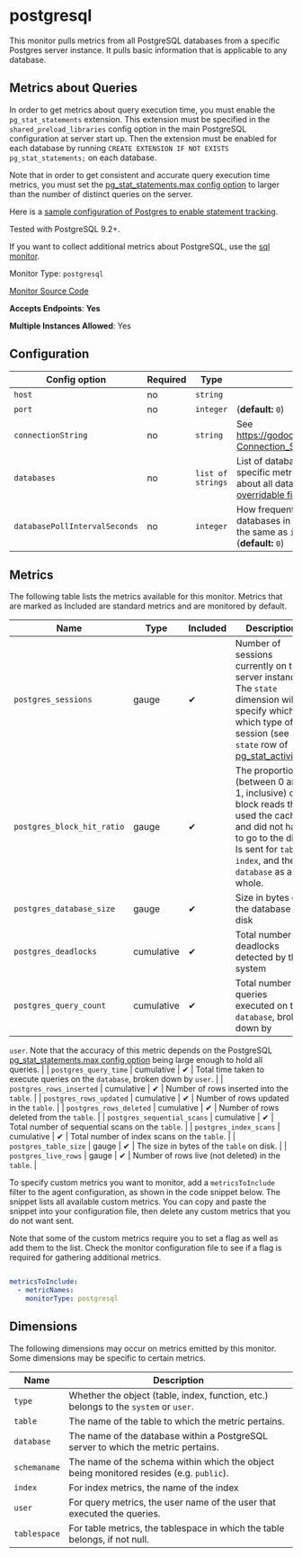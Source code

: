 <!--- GENERATED BY gomplate from scripts/docs/monitor-page.md.tmpl --->

# postgresql

This monitor pulls metrics from all PostgreSQL databases from a specific
Postgres server instance.  It pulls basic information that is applicable
to any database.

## Metrics about Queries

In order to get metrics about query execution time, you must enable the
`pg_stat_statements` extension.  This extension must be specified in the
`shared_preload_libraries` config option in the main PostgreSQL
configuration at server start up.  Then the extension must be enabled for
each database by running `CREATE EXTENSION IF NOT EXISTS
pg_stat_statements;` on each database.

Note that in order to get consistent and accurate query execution time
metrics, you must set the [pg_stat_statements.max config
option](https://www.postgresql.org/docs/9.3/pgstatstatements.html#AEN160631)
to larger than the number of distinct queries on the server.

Here is a [sample configuration of Postgres to enable statement tracking](https://www.postgresql.org/docs/9.3/pgstatstatements.html#AEN160631).

Tested with PostgreSQL 9.2+.

If you want to collect additional metrics about PostgreSQL, use the [sql monitor](./sql.md).


Monitor Type: `postgresql`

[Monitor Source Code](https://github.com/signalfx/signalfx-agent/tree/master/internal/monitors/postgresql)

**Accepts Endpoints**: **Yes**

**Multiple Instances Allowed**: Yes

## Configuration

| Config option | Required | Type | Description |
| --- | --- | --- | --- |
| `host` | no | `string` |  |
| `port` | no | `integer` |  (**default:** `0`) |
| `connectionString` | no | `string` | See https://godoc.org/github.com/lib/pq#hdr-Connection_String_Parameters. |
| `databases` | no | `list of strings` | List of databases to send database-specific metrics about.  If omitted, metrics about all databases will be sent.  This is an [overridable filter](https://github.com/signalfx/signalfx-agent/blob/master/docs/filtering.md#overridable-filters). (**default:** `[*]`) |
| `databasePollIntervalSeconds` | no | `integer` | How frequently to poll for new/deleted databases in the DB server. Defaults to the same as `intervalSeconds` if not set. (**default:** `0`) |




## Metrics

The following table lists the metrics available for this monitor. Metrics that are marked as Included are standard metrics and are monitored by default.

| Name | Type | Included | Description |
| ---  | ---  | ---    | ---         |
| `postgres_sessions` | gauge | ✔ | Number of sessions currently on the server instance.  The `state` dimension will specify which which type of session (see `state` row of [pg_stat_activity](https://www.postgresql.org/docs/9.2/monitoring-stats.html#PG-STAT-ACTIVITY-VIEW)). |
| `postgres_block_hit_ratio` | gauge | ✔ | The proportion (between 0 and 1, inclusive) of block reads that used the cache and did not have to go to the disk.  Is sent for `table`, `index`, and the `database` as a whole. |
| `postgres_database_size` | gauge | ✔ | Size in bytes of the database on disk |
| `postgres_deadlocks` | cumulative | ✔ | Total number of deadlocks detected by the system |
| `postgres_query_count` | cumulative | ✔ | Total number of queries executed on the `database`, broken down by
`user`.  Note that the accuracy of this metric depends on the
PostgreSQL [pg_stat_statements.max config
option](https://www.postgresql.org/docs/9.3/pgstatstatements.html#AEN160631)
being large enough to hold all queries. |
| `postgres_query_time` | cumulative | ✔ | Total time taken to execute queries on the `database`, broken down by `user`. |
| `postgres_rows_inserted` | cumulative | ✔ | Number of rows inserted into the `table`. |
| `postgres_rows_updated` | cumulative | ✔ | Number of rows updated in the `table`. |
| `postgres_rows_deleted` | cumulative | ✔ | Number of rows deleted from the `table`. |
| `postgres_sequential_scans` | cumulative | ✔ | Total number of sequential scans on the `table`. |
| `postgres_index_scans` | cumulative | ✔ | Total number of index scans on the `table`. |
| `postgres_table_size` | gauge | ✔ | The size in bytes of the `table` on disk. |
| `postgres_live_rows` | gauge | ✔ | Number of rows live (not deleted) in the `table`. |


To specify custom metrics you want to monitor, add a `metricsToInclude` filter
to the agent configuration, as shown in the code snippet below. The snippet
lists all available custom metrics. You can copy and paste the snippet into
your configuration file, then delete any custom metrics that you do not want
sent.

Note that some of the custom metrics require you to set a flag as well as add
them to the list. Check the monitor configuration file to see if a flag is
required for gathering additional metrics.

```yaml

metricsToInclude:
  - metricNames:
    monitorType: postgresql
```


## Dimensions

The following dimensions may occur on metrics emitted by this monitor.  Some
dimensions may be specific to certain metrics.

| Name | Description |
| ---  | ---         |
| `type` | Whether the object (table, index, function, etc.) belongs to the `system` or `user`. |
| `table` | The name of the table to which the metric pertains. |
| `database` | The name of the database within a PostgreSQL server to which the metric pertains. |
| `schemaname` | The name of the schema within which the object being monitored resides (e.g. `public`). |
| `index` | For index metrics, the name of the index |
| `user` | For query metrics, the user name of the user that executed the queries. |
| `tablespace` | For table metrics, the tablespace in which the table belongs, if not null. |



